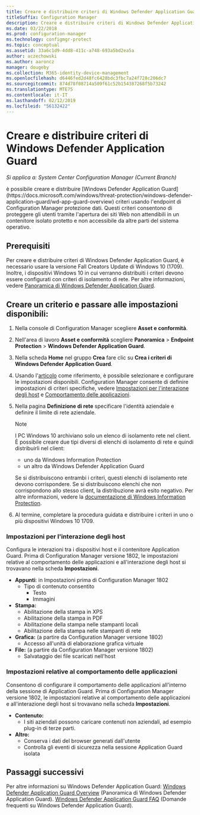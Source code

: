 ```yaml
---
title: Creare e distribuire criteri di Windows Defender Application Guard
titleSuffix: Configuration Manager
description: Creare e distribuire criteri di Windows Defender Application Guard.
ms.date: 03/22/2018
ms.prod: configuration-manager
ms.technology: configmgr-protect
ms.topic: conceptual
ms.assetid: 33a6c1d9-4dd8-411c-a748-693a5bd2ea5a
author: aczechowski
ms.author: aaroncz
manager: dougeby
ms.collection: M365-identity-device-management
ms.openlocfilehash: d6446fed2d48fc6428bdc3fbc7a24f728c206dc7
ms.sourcegitcommit: 874d78f08714a509f61c52b154387268f5b73242
ms.translationtype: MTE75
ms.contentlocale: it-IT
ms.lasthandoff: 02/12/2019
ms.locfileid: "56132422"
---
```

# <a name="create-and-deploy-windows-defender-application-guard-policy"></a>Creare e distribuire criteri di Windows Defender Application Guard 
*Si applica a: System Center Configuration Manager (Current Branch)*
<!-- 1351960 --> è possibile creare e distribuire [Windows Defender Application Guard](https://docs.microsoft.com/windows/threat-protection/windows-defender-application-guard/wd-app-guard-overview) criteri usando l'endpoint di Configuration Manager protezione dati. Questi criteri consentono di proteggere gli utenti tramite l'apertura dei siti Web non attendibili in un contenitore isolato protetto e non accessibile da altre parti del sistema operativo.

## <a name="prerequisites"></a>Prerequisiti

Per creare e distribuire criteri di Windows Defender Application Guard, è necessario usare la versione Fall Creators Update di Windows 10 (1709). Inoltre, i dispositivi Windows 10 in cui verranno distribuiti i criteri devono essere configurati con criteri di isolamento di rete. Per altre informazioni, vedere [Panoramica di Windows Defender Application Guard](https://docs.microsoft.com/windows/threat-protection/windows-defender-application-guard/wd-app-guard-overview). 


## <a name="create-a-policy-and-to-browse-the-available-settings"></a>Creare un criterio e passare alle impostazioni disponibili:

1. Nella console di Configuration Manager scegliere **Asset e conformità**.
2. Nell'area di lavoro **Asset e conformità** scegliere **Panoramica** > **Endpoint Protection** > **Windows Defender Application Guard**.
3. Nella scheda **Home** nel gruppo **Crea** fare clic su **Crea i criteri di Windows Defender Application Guard**.
4. Usando l'[articolo](https://docs.microsoft.com/windows/security/threat-protection/windows-defender-application-guard/configure-wd-app-guard) come riferimento, è possibile selezionare e configurare le impostazioni disponibili. Configuration Manager consente di definire impostazioni di criteri specifiche, vedere [Impostazioni per l'interazione degli host](#BKMK_HIS) e [Comportamento delle applicazioni](#BKMK_AppB).
5. Nella pagina **Definizione di rete** specificare l'identità aziendale e definire il limite di rete aziendale.

    > [!NOTE]
    > I PC Windows 10 archiviano solo un elenco di isolamento rete nel client. È possibile creare due tipi diversi di elenchi di isolamento di rete e quindi distribuirli nel client:
    >
    >  - uno da Windows Information Protection
    >  - un altro da Windows Defender Application Guard
    >
    > Se si distribuiscono entrambi i criteri, questi elenchi di isolamento rete devono corrispondere. Se si distribuiscono elenchi che non corrispondono allo stesso client, la distribuzione avrà esito negativo. Per altre informazioni, vedere la [documentazione di Windows Information Protection](https://docs.microsoft.com/windows/threat-protection/windows-information-protection/create-wip-policy-using-sccm).
    > 
    > 

6. Al termine, completare la procedura guidata e distribuire i criteri in uno o più dispositivi Windows 10 1709.

### <a name="bkmk_HIS"></a> Impostazioni per l'interazione degli host
Configura le interazioni tra i dispositivi host e il contenitore Application Guard. Prima di Configuration Manager versione 1802, le impostazioni relative al comportamento delle applicazioni e all'interazione degli host si trovavano nella scheda **Impostazioni**.

- **Appunti**: in Impostazioni prima di Configuration Manager 1802
    - Tipo di contenuto consentito
        - Testo
        - Immagini
- **Stampa:**
    - Abilitazione della stampa in XPS
    - Abilitazione della stampa in PDF
    - Abilitazione della stampa nelle stampanti locali
    - Abilitazione della stampa nelle stampanti di rete
- **Grafica:** (a partire da Configuration Manager versione 1802)
    - Accesso all'unità di elaborazione grafica virtuale
- **File:** (a partire da Configuration Manager versione 1802)
    - Salvataggio dei file scaricati nell'host

### <a name="bkmk_ABS"></a> Impostazioni relative al comportamento delle applicazioni
Consentono di configurare il comportamento delle applicazioni all'interno della sessione di Application Guard. Prima di Configuration Manager versione 1802, le impostazioni relative al comportamento delle applicazioni e all'interazione degli host si trovavano nella scheda **Impostazioni**.

- **Contenuto:**
   - I siti aziendali possono caricare contenuti non aziendali, ad esempio plug-in di terze parti.
- **Altro:**
    - Conserva i dati del browser generati dall'utente
    - Controlla gli eventi di sicurezza nella sessione Application Guard isolata



## <a name="next-steps"></a>Passaggi successivi
Per altre informazioni su Windows Defender Application Guard: [Windows Defender Application Guard Overview](https://docs.microsoft.com/windows/security/threat-protection/windows-defender-application-guard/wd-app-guard-overview) (Panoramica di Windows Defender Application Guard).
[Windows Defender Application Guard FAQ](https://docs.microsoft.com/windows/security/threat-protection/windows-defender-application-guard/faq-wd-app-guard) (Domande frequenti su Windows Defender Application Guard).

